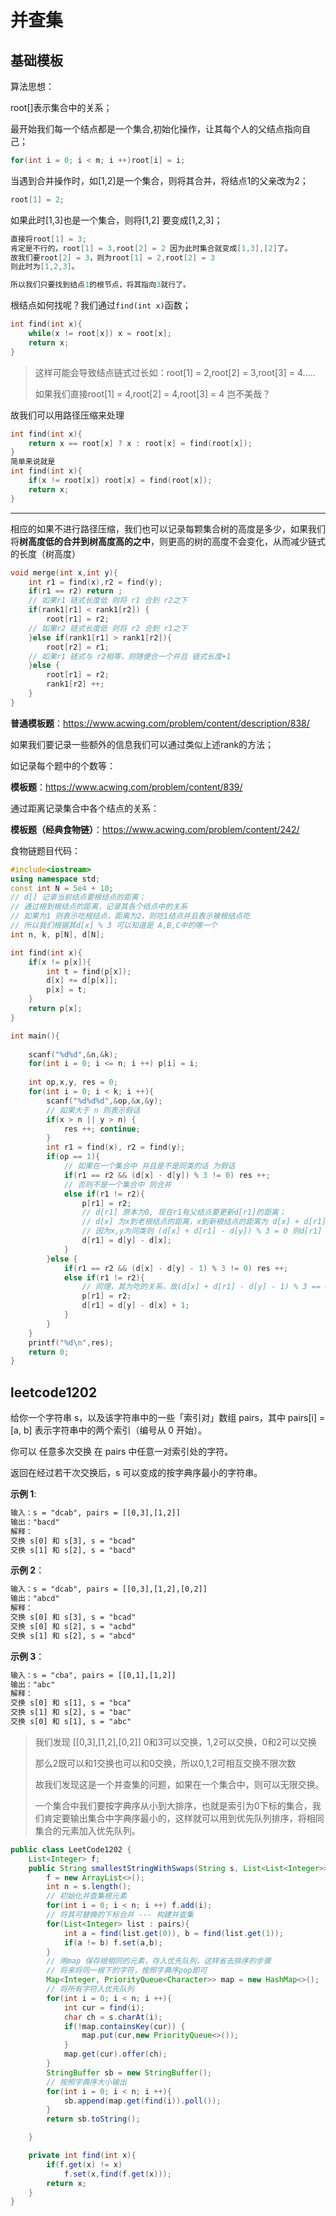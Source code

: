 # 并查集

## 基础模板

算法思想：

root[]表示集合中的关系；

最开始我们每一个结点都是一个集合,初始化操作，让其每个人的父结点指向自己；

```c++
for(int i = 0; i < m; i ++)root[i] = i;
```

当遇到合并操作时，如[1,2]是一个集合，则将其合并，将结点1的父亲改为2；

```c++
root[1] = 2;
```

如果此时[1,3]也是一个集合，则将[1,2] 要变成[1,2,3]；

```c++
直接将root[1] = 3;
肯定是不行的，root[1] = 3,root[2] = 2 因为此时集合就变成[1,3],[2]了。
故我们要root[2] = 3，则为root[1] = 2,root[2] = 3
则此时为[1,2,3]。

所以我们只要找到结点1的根节点，将其指向3就行了。
```

根结点如何找呢？我们通过`find(int x)`函数；

```c++
int find(int x){
    while(x != root[x]) x = root[x];
    return x;
}
```

> 这样可能会导致结点链式过长如：root[1] = 2,root[2] = 3,root[3] = 4.....
>
> 如果我们直接root[1] = 4,root[2] = 4,root[3] = 4 岂不美哉？

故我们可以用路径压缩来处理

```c++
int find(int x){
    return x == root[x] ? x : root[x] = find(root[x]);
}
简单来说就是
int find(int x){
    if(x != root[x]) root[x] = find(root[x]);
    return x;
}
```

---

相应的如果不进行路径压缩，我们也可以记录每颗集合树的高度是多少，如果我们将**树高度低的合并到树高度高的之中**，则更高的树的高度不会变化，从而减少链式的长度（树高度）

```c++
void merge(int x,int y){
    int r1 = find(x),r2 = find(y);
    if(r1 == r2) return ;
    // 如果r1 链式长度低 则将 r1 合到 r2之下
    if(rank1[r1] < rank1[r2]) {
        root[r1] = r2;
    // 如果r2 链式长度低 则将 r2 合到 r1之下
    }else if(rank1[r1] > rank1[r2]){
        root[r2] = r1;
    // 如果r1 链式与 r2相等，则随便合一个并且 链式长度+1
    }else {
        root[r1] = r2;
        rank1[r2] ++;
    }
}
```

**普通模板题**：https://www.acwing.com/problem/content/description/838/

如果我们要记录一些额外的信息我们可以通过类似上述rank的方法；

如记录每个题中的个数等：

**模板题**：https://www.acwing.com/problem/content/839/

通过距离记录集合中各个结点的关系：

**模板题（经典食物链）**：https://www.acwing.com/problem/content/242/

食物链题目代码：

```c++
#include<iostream>
using namespace std;
const int N = 5e4 + 10;
// d[] 记录当前结点要根结点的距离；
// 通过根到根结点的距离，记录其各个结点中的关系
// 如果为1 则表示吃根结点，距离为2，则吃1结点并且表示被根结点吃
// 所以我们根据其d[x] % 3 可以知道是 A,B,C中的哪一个
int n, k, p[N], d[N];

int find(int x){
    if(x != p[x]){
        int t = find(p[x]);
        d[x] += d[p[x]];
        p[x] = t;
    }
    return p[x];
}

int main(){
    
    scanf("%d%d",&n,&k);
    for(int i = 0; i <= n; i ++) p[i] = i;
    
    int op,x,y, res = 0;
    for(int i = 0; i < k; i ++){
        scanf("%d%d%d",&op,&x,&y);
        // 如果大于 n 则表示假话
        if(x > n || y > n) {
            res ++; continue;
        }
        int r1 = find(x), r2 = find(y);
        if(op == 1){
            // 如果在一个集合中 并且是不是同类的话 为假话
            if(r1 == r2 && (d[x] - d[y]) % 3 != 0) res ++;
            // 否则不是一个集合中 则合并
            else if(r1 != r2){
                p[r1] = r2;
                // d[r1] 原本为0, 现在r1有父结点要更新d[r1]的距离；
                // d[x] 为x到老根结点的距离，x到新根结点的距离为 d[x] + d[r1] , y的的根结点没变化，距离还是d[y]
                // 因为x,y为同类则 (d[x] + d[r1] - d[y]) % 3 = 0 则d[r1] = d[y] - d[x];
                d[r1] = d[y] - d[x];
            }
        }else {
            if(r1 == r2 && (d[x] - d[y] - 1) % 3 != 0) res ++;
            else if(r1 != r2){
                // 同理，其为吃的关系，故(d[x] + d[r1] - d[y] - 1) % 3 == 0
                p[r1] = r2;
                d[r1] = d[y] - d[x] + 1;
            }
        }
    }
    printf("%d\n",res);
    return 0;
}

```

## leetcode1202

给你一个字符串 s，以及该字符串中的一些「索引对」数组 pairs，其中 pairs[i] = [a, b] 表示字符串中的两个索引（编号从 0 开始）。

你可以 任意多次交换 在 pairs 中任意一对索引处的字符。

返回在经过若干次交换后，s 可以变成的按字典序最小的字符串。

**示例 1**:

```txt
输入：s = "dcab", pairs = [[0,3],[1,2]]
输出："bacd"
解释： 
交换 s[0] 和 s[3], s = "bcad"
交换 s[1] 和 s[2], s = "bacd"
```

**示例 2**：

```txt
输入：s = "dcab", pairs = [[0,3],[1,2],[0,2]]
输出："abcd"
解释：
交换 s[0] 和 s[3], s = "bcad"
交换 s[0] 和 s[2], s = "acbd"
交换 s[1] 和 s[2], s = "abcd"
```

**示例 3**：

```txt
输入：s = "cba", pairs = [[0,1],[1,2]]
输出："abc"
解释：
交换 s[0] 和 s[1], s = "bca"
交换 s[1] 和 s[2], s = "bac"
交换 s[0] 和 s[1], s = "abc"
```

> 我们发现 [[0,3],[1,2],[0,2]] 0和3可以交换，1,2可以交换，0和2可以交换
>
> 那么2既可以和1交换也可以和0交换，所以0,1,2可相互交换不限次数
>
> 故我们发现这是一个并查集的问题，如果在一个集合中，则可以无限交换。
>
> 一个集合中我们要按字典序从小到大排序，也就是索引为0下标的集合，我们肯定要输出集合中字典序最小的，这样就可以用到优先队列排序，将相同集合的元素加入优先队列。

```java
public class LeetCode1202 {
    List<Integer> f;
    public String smallestStringWithSwaps(String s, List<List<Integer>> pairs) {
        f = new ArrayList<>();
        int n = s.length();
        // 初始化并查集根元素
        for(int i = 0; i < n; i ++) f.add(i);
        // 将其可替换的下标合并 --- 构建并查集
        for(List<Integer> list : pairs){
            int a = find(list.get(0)), b = find(list.get(1));
            if(a != b) f.set(a,b);
        }
        // 用map 保存根相同的元素，存入优先队列，这样省去排序的步骤
        // 将来将同一根下的字符，按照字典序pop即可
        Map<Integer, PriorityQueue<Character>> map = new HashMap<>();
        // 将所有字符入优先队列
        for(int i = 0; i < n; i ++){
            int cur = find(i);
            char ch = s.charAt(i);
            if(!map.containsKey(cur)) {
                map.put(cur,new PriorityQueue<>());
            }
            map.get(cur).offer(ch);
        }
        StringBuffer sb = new StringBuffer();
        // 按照字典序大小输出
        for(int i = 0; i < n; i ++){
            sb.append(map.get(find(i)).poll());
        }
        return sb.toString();

    }

    private int find(int x){
        if(f.get(x) != x)
            f.set(x,find(f.get(x)));
        return x;
    }
}
```



